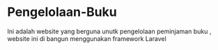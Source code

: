 # Pengelolaan-Buku
Ini adalah website yang berguna unutk pengelolaan peminjaman buku , website ini di bangun menggunakan framework Laravel
